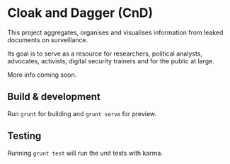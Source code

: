 # Cloak and Dagger (CnD)

This project aggregates, organises and visualises information from leaked documents on surveillance. 

Its goal is to serve as a resource for researchers, political analysts, advocates, activists, digital security trainers and for the public at large. 

More info coming soon. 

## Build & development

Run `grunt` for building and `grunt serve` for preview.

## Testing

Running `grunt test` will run the unit tests with karma.
